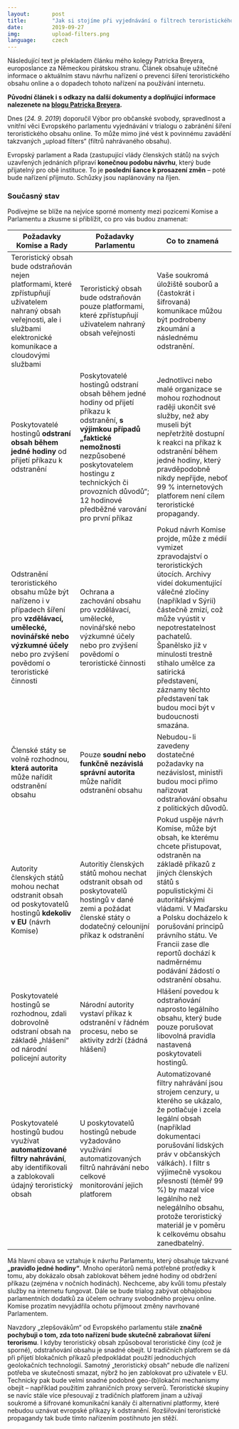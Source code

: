 ```yaml
---
layout:       post
title:        "Jak si stojíme při vyjednávání o filtrech teroristického obsahu v EU"
date:         2019-09-27
img:          upload-filters.png
language:     czech
---
```


Následující text je překladem článku mého kolegy Patricka Breyera, europoslance za Německou pirátskou stranu. Článek obsahuje užitečné informace o aktuálním stavu návrhu nařízení o prevenci šíření teroristického obsahu online a o dopadech tohoto nařízení na používání internetu.

<!--more-->

**Původní článek i s odkazy na další dokumenty a doplňující informace nalezenete na [blogu Patricka Breyera](https://www.patrick-breyer.de/?p=589500&lang=en).**

Dnes (*24. 9. 2019*) doporučil Výbor pro občanské svobody, spravedlnost a vnitřní věci Evropského parlamentu vyjednávání v trialogu o zabránění šíření teroristického obsahu online. To může mimo jiné vést k povinnému zavádění takzvaných „upload filters“ (filtrů nahrávaného obsahu).

Evropský parlament a Rada (zastupující vlády členských států) na svých uzavřených jednáních připraví **konečnou podobu návrhu**, který bude přijatelný pro obě instituce. To je **poslední šance k prosazení změn** – poté bude nařízení přijmuto. Schůzky jsou naplánovány na říjen. 

### Současný stav

Podívejme se blíže na nejvíce sporné momenty mezi pozicemi Komise a Parlamentu a zkusme si přiblížit, co pro vás budou znamenat:

|**Požadavky Komise a Rady** 	|**Požadavky Parlamentu**	|**Co to znamená**|
|---				|---			|---			|
|Teroristický obsah bude odstraňován nejen platformami, které zpřístupňují uživatelem nahraný obsah veřejnosti, ale i službami elektronické komunikace a cloudovými službami|	Teroristický obsah bude odstraňován pouze platformami, které zpřístupňují uživatelem nahraný obsah veřejnosti	|Vaše soukromá úložiště souborů a (častokrát i šifrovaná) komunikace můžou být podrobeny zkoumání a následnému odstranění.|
|Poskytovatelé hostingů **odstraní obsah během jedné hodiny** od přijetí příkazu k odstranění|	Poskytovatelé hostingů odstraní obsah během jedné hodiny od přijetí příkazu k odstranění, **s výjimkou případů „faktické nemožnosti** nezpůsobené poskytovatelem hostingu z technických či provozních důvodů“; 12 hodinové předběžné varování pro první příkaz	|Jednotlivci nebo malé organizace se mohou rozhodnout raději ukončit své služby, než aby museli být nepřetržitě dostupní k reakci na příkaz k odstranění během jedné hodiny, který pravděpodobně nikdy nepřijde, neboť 99 % internetových platforem není cílem teroristické propagandy.|
|Odstranění teroristického obsahu může být nařízeno i v případech šíření pro **vzdělávací, umělecké, novinářské nebo výzkumné účely** nebo pro zvýšení povědomí o teroristické činnosti	|Ochrana a zachování obsahu pro vzdělávací, umělecké, novinářské nebo výzkumné účely nebo pro zvýšení povědomí o teroristické činnosti	|Pokud návrh Komise projde, může z médií vymizet zpravodajství o teroristických útocích. Archivy videí dokumentující válečné zločiny (například v Sýrii) částečně zmizí, což může vyústit v nepotrestatelnost pachatelů. Španělsko již v minulosti trestně stíhalo umělce za satirická představení, záznamy těchto představení tak budou moci být v budoucnosti smazána.|
|Členské státy se volně rozhodnou, **která autorita** může nařídit odstranění obsahu	|Pouze **soudní nebo funkčně nezávislá správní autorita** může nařídit odstranění obsahu	|Nebudou-li zavedeny dostatečné požadavky na nezávislost, ministři budou moci přímo nařizovat odstraňování obsahu z politických důvodů.|
|Autority členských států mohou nechat odstranit obsah od poskytovatelů hostingů **kdekoliv v EU** (návrh Komise)	|Autoritiy členských států mohou nechat odstranit obsah od poskytovatelů hostingů v dané zemi a požádat členské státy o dodatečný celounijní příkaz k odstranění	|Pokud uspěje návrh Komise, může být obsah, ke kterému chcete přistupovat, odstraněn na základě příkazů z jiných členských států s populistickými či autoritářskými vládami. V Maďarsku a Polsku docházelo k porušování principů právního státu. Ve Francii zase dle reportů dochází k nadměrnému podávání žádostí o odstranění obsahu.|
|Poskytovatelé hostingů se rozhodnou, zdali dobrovolně odstraní obsah na základě „hlášení“ od národní policejní autority	|Národní autority vystaví příkaz k odstranění v řádném procesu, nebo se aktivity zdrží (žádná hlášení)	|Hlášení povedou k odstraňování naprosto legálního obsahu, který bude pouze porušovat libovolná pravidla nastavená poskytovateli hostingů.|
|Poskytovatelé hostingů budou využívat **automatizované filtry nahrávání**, aby identifikovali a zablokovali údajný teroristický obsah	|U poskytovatelů hostingů nebude vyžadováno využívání automatizovaných filtrů nahrávání nebo celkové monitorování jejich platforem	|Automatizované filtry nahrávání jsou strojem cenzury, u kterého se ukázalo, že potlačuje i zcela legální obsah (například dokumentaci porušování lidských práv v občanských válkách). I filtr s výjimečně vysokou přesností (téměř 99 %) by mazal více legálního než nelegálního obsahu, protože teroristický materiál je v poměru k celkovému obsahu zanedbatelný.|

Má hlavní obava se vztahuje k návrhu Parlamentu, který obsahuje takzvané **„pravidlo jedné hodiny“**. Mnoho operátorů nemá potřebné protředky k tomu, aby dokázalo obsah zablokovat během jedné hodiny od obdržení příkazu (zejména v nočních hodinách). Nechceme, aby kvůli tomu přestaly služby na internetu fungovat. Dále se bude trialog zabývat obhajobou parlamentních dodatků za účelem ochrany svobodného projevu online. Komise prozatím nevyjádřila ochotu přijmoout změny navrhované Parlamentem.

Navzdory „zlepšovákům“ od Evropského parlamentu stále **značně pochybuji o tom, zda toto nařízení bude skutečně zabraňovat šíření terorismu**. I kdyby teroristický obsah způsoboval teroristické činy (což je sporné), odstraňování obsahu je snadné obejít. U tradičních platforem se dá při přijetí blokačních příkazů předpokládat použití jednoduchých geolokačních technologií. Samotný „teroristický obsah“ nebude dle nařízení potřeba ve skutečnosti smazat, nýbrž ho jen zablokovat pro uživatele v EU. Technicky pak bude velmi snadné podobné geo-(b)lokační mechanismy obejít – například použitím zahraničních proxy serverů. Teroristické skupiny se navíc stále více přesouvají z tradičních platforem jinam a užívají soukromé a šifrované komunikační kanály či alternativní platformy, které nebudou uznávat evropské příkazy k odstranění. Rozšiřování teroristické propagandy tak bude tímto nařízením postihnuto jen stěží.
